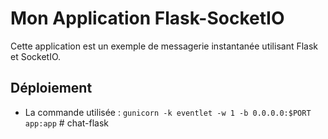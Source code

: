 # Mon Application Flask-SocketIO

Cette application est un exemple de messagerie instantanée utilisant Flask et SocketIO.

## Déploiement
- La commande utilisée : `gunicorn -k eventlet -w 1 -b 0.0.0.0:$PORT app:app`
#   c h a t - f l a s k  
 
